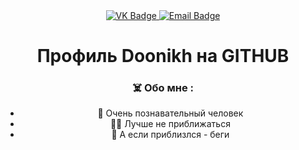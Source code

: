 <div id="badges" align="center">
    <a href="https://vk.com/eldanix">
        <img src="https://img.shields.io/badge/VK-blue?style=for-the-badge&logo=vk&logoColor=white" alt="VK Badge" />
    </a>
  
   <a href="https://mail.google.com/mail/u/0/#inbox">
        <img src="https://img.shields.io/badge/EMAIL-red?style=for-the-badge&logo=gmail&logoColor=white" alt="Email Badge" />
    </a>
    
<div id="viewprof" align="center" >
    <img src="https://komarev.com/ghpvc/?username=Doonikh&style=flat-square&color=blue" alt=""/>
</div>

<div id="heythere" align=center">
<h1> Профиль Doonikh на GITHUB </h1>
</div>

### :skull_and_crossbones: Обо мне :

- :brain: Очень познавательный человек
- :genie_man: Лучше не приближаться
- :space_invader: А если приблизлся - беги

